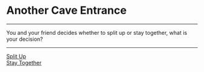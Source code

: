 # Another Cave Entrance

---

You and your friend decides whether to split up or stay together, what is your decision?  

---

[Split Up](split.md)  
[Stay Together](stay.md
)